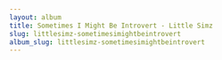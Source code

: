 ```yaml
---
layout: album
title: Sometimes I Might Be Introvert - Little Simz
slug: littlesimz-sometimesimightbeintrovert
album_slug: littlesimz-sometimesimightbeintrovert
---
```

